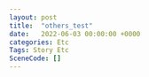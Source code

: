 ```yaml
---
layout: post
title:  "others_test"
date:   2022-06-03 00:00:00 +0000
categories: Etc
Tags: Story Etc
SceneCode: []
---
```

